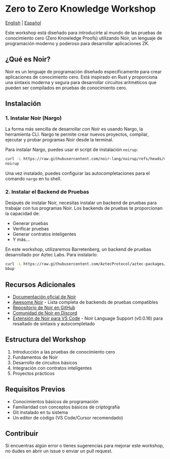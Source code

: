 # Zero to Zero Knowledge Workshop

[English](README.md) | [Español](README.es.md)

Este workshop está diseñado para introducirte al mundo de las pruebas de conocimiento cero (Zero Knowledge Proofs) utilizando Noir, un lenguaje de programación moderno y poderoso para desarrollar aplicaciones ZK.

## ¿Qué es Noir?

Noir es un lenguaje de programación diseñado específicamente para crear aplicaciones de conocimiento cero. Está inspirado en Rust y proporciona una sintaxis moderna y segura para desarrollar circuitos aritméticos que pueden ser compilados en pruebas de conocimiento cero.

## Instalación

### 1. Instalar Noir (Nargo)

La forma más sencilla de desarrollar con Noir es usando Nargo, la herramienta CLI. Nargo te permite crear nuevos proyectos, compilar, ejecutar y probar programas Noir desde la terminal.

Para instalar Nargo, puedes usar el script de instalación `noirup`:

```bash
curl -L https://raw.githubusercontent.com/noir-lang/noirup/refs/heads/main/install | bash
noirup
```

Una vez instalado, puedes configurar las autocompletaciones para el comando `nargo` en tu shell.

### 2. Instalar el Backend de Pruebas

Después de instalar Noir, necesitas instalar un backend de pruebas para trabajar con tus programas Noir. Los backends de pruebas te proporcionan la capacidad de:
- Generar pruebas
- Verificar pruebas
- Generar contratos inteligentes
- Y más...

En este workshop, utilizaremos Barretenberg, un backend de pruebas desarrollado por Aztec Labs. Para instalarlo:

```bash
curl -L https://raw.githubusercontent.com/AztecProtocol/aztec-packages/refs/heads/master/barretenberg/bbup/install | bash
bbup
```

## Recursos Adicionales

- [Documentación oficial de Noir](https://noir-lang.org/docs/)
- [Awesome Noir](https://github.com/noir-lang/awesome-noir) - Lista completa de backends de pruebas compatibles
- [Repositorio de Noir en GitHub](https://github.com/noir-lang/noir)
- [Comunidad de Noir en Discord](https://discord.gg/noir-lang)
- [Extensión de Noir para VS Code](https://marketplace.cursorapi.com/items?itemName=noir-lang.vscode-noir) - Noir Language Support (v0.0.16) para resaltado de sintaxis y autocompletado

## Estructura del Workshop

1. Introducción a las pruebas de conocimiento cero
2. Fundamentos de Noir
3. Desarrollo de circuitos básicos
4. Integración con contratos inteligentes
5. Proyectos prácticos

## Requisitos Previos

- Conocimientos básicos de programación
- Familiaridad con conceptos básicos de criptografía
- Git instalado en tu sistema
- Un editor de código (VS Code/Cursor recomendado)

## Contribuir

Si encuentras algún error o tienes sugerencias para mejorar este workshop, no dudes en abrir un issue o enviar un pull request. 
